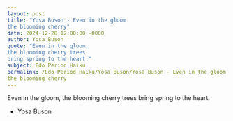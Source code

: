 ```yaml
---
layout: post
title: "Yosa Buson - Even in the gloom
the blooming cherry"
date: 2024-12-28 12:00:00 -0000
author: Yosa Buson
quote: "Even in the gloom,
the blooming cherry trees
bring spring to the heart."
subject: Edo Period Haiku
permalink: /Edo Period Haiku/Yosa Buson/Yosa Buson - Even in the gloom
the blooming cherry
---
```


Even in the gloom,
the blooming cherry trees
bring spring to the heart.

- Yosa Buson
